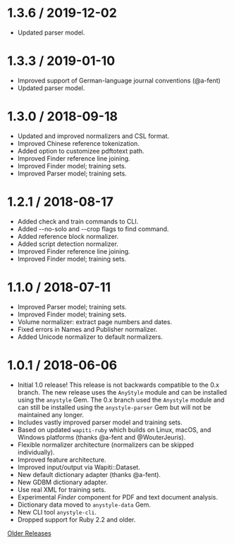 1.3.6 / 2019-12-02
==================
* Updated parser model.

1.3.3 / 2019-01-10
==================
* Improved support of German-language journal conventions (@a-fent)
* Updated parser model.

1.3.0 / 2018-09-18
==================
* Updated and improved normalizers and CSL format.
* Improved Chinese reference tokenization.
* Added option to customizee pdftotext path.
* Improved Finder reference line joining.
* Improved Finder model; training sets.
* Improved Parser model; training sets.

1.2.1 / 2018-08-17
==================
* Added check and train commands to CLI.
* Added --no-solo and --crop flags to find command.
* Added reference block normalizer.
* Added script detection normalizer.
* Improved Finder reference line joining.
* Improved Finder model; training sets.

1.1.0 / 2018-07-11
==================
* Improved Parser model; training sets.
* Improved Finder model; training sets.
* Volume normalizer: extract page numbers and dates.
* Fixed errors in Names and Publisher normalizer.
* Added Unicode normalizer to default normalizers.

1.0.1 / 2018-06-06
==================
* Initial 1.0 release! This release is not backwards compatible to the
  0.x branch. The new release uses the `AnyStyle` module and can be
  installed using the `anystyle` Gem. The 0.x branch used the `Anystyle`
  module and can still be installed using the `anystyle-parser` Gem but
  will not be maintained any longer.
* Includes vastly improved parser model and training sets.
* Based on updated `wapiti-ruby` which builds on Linux, macOS, and
  Windows platforms (thanks @a-fent and @WouterJeuris).
* Flexible normalizer architecture (normalizers can be skipped individually).
* Improved feature architecture.
* Improved input/output via Wapiti::Dataset.
* New default dictionary adapter (thanks @a-fent).
* New GDBM dictionary adapter.
* Use real XML for training sets.
* Experimental *Finder* component for PDF and text document analysis.
* Dictionary data moved to `anystyle-data` Gem.
* New CLI tool `anystyle-cli`.
* Dropped support for Ruby 2.2 and older.


[Older Releases](https://github.com/inukshuk/anystyle/blob/0.x/HISTORY.md)
